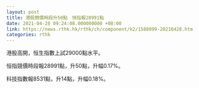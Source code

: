 ```yaml
---
layout: post
title: 港股競價時段升50點　恒指報28991點
date: 2021-04-28 09:24:08.000000000 +08:00
link: https://news.rthk.hk/rthk/ch/component/k2/1588099-20210428.htm
categories: rthk
---
```


港股高開，恒生指數上試29000點水平。

恒指競價時段報28991點，升50點，升幅0.17%。

科技指數報8531點，升14點，升幅0.18%。

